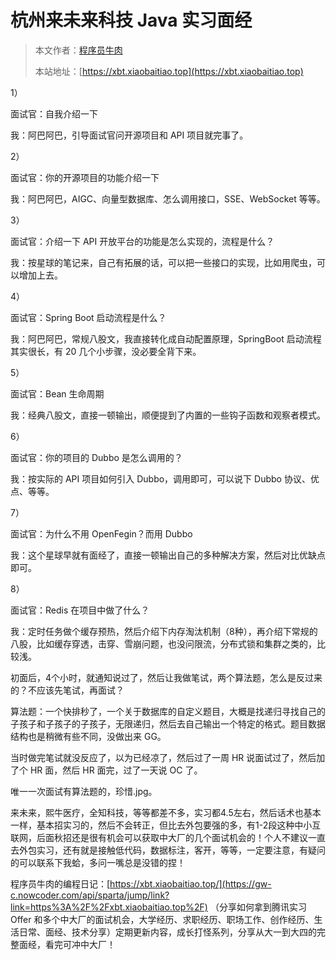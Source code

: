 # 杭州来未来科技 Java 实习面经

> 本文作者：[程序员牛肉](https://github.com/luoye6)
>
> 本站地址：[https://xbt.xiaobaitiao.top](https://xbt.xiaobaitiao.top)

1）

面试官：自我介绍一下

我：阿巴阿巴，引导面试官问开源项目和 API 项目就完事了。

2）

面试官：你的开源项目的功能介绍一下

我：阿巴阿巴，AIGC、向量型数据库、怎么调用接口，SSE、WebSocket 等等。

3）

面试官：介绍一下 API 开放平台的功能是怎么实现的，流程是什么？

我：按星球的笔记来，自己有拓展的话，可以把一些接口的实现，比如用爬虫，可以增加上去。

4）

面试官：Spring Boot 启动流程是什么？

我：阿巴阿巴，常规八股文，我直接转化成自动配置原理，SpringBoot 启动流程其实很长，有 20 几个小步骤，没必要全背下来。

5）

面试官：Bean 生命周期

我：经典八股文，直接一顿输出，顺便提到了内置的一些钩子函数和观察者模式。

6）

面试官：你的项目的 Dubbo 是怎么调用的？

我：按实际的 API 项目如何引入 Dubbo，调用即可，可以说下 Dubbo 协议、优点、等等。

7）

面试官：为什么不用 OpenFegin？而用 Dubbo

我：这个星球早就有面经了，直接一顿输出自己的多种解决方案，然后对比优缺点即可。

8）

面试官：Redis 在项目中做了什么？

我：定时任务做个缓存预热，然后介绍下内存淘汰机制（8种），再介绍下常规的八股，比如缓存穿透，击穿、雪崩问题，也没问限流，分布式锁和集群之类的，比较浅。

初面后，4个小时，就通知说过了，然后让我做笔试，两个算法题，怎么是反过来的？不应该先笔试，再面试？

算法题：一个快排秒了，一个关于数据库的自定义题目，大概是找递归寻找自己的子孩子和子孩子的子孩子，无限递归，然后去自己输出一个特定的格式。题目数据结构也是稍微有些不同，没做出来 GG。

当时做完笔试就没反应了，以为已经凉了，然后过了一周 HR 说面试过了，然后加了个 HR 面，然后 HR 面完，过了一天说 OC 了。

唯一一次面试有算法题的，珍惜.jpg。

来未来，熙牛医疗，全知科技，等等都差不多，实习都4.5左右，然后话术也基本一样，基本招实习的，然后不会转正，但比去外包要强的多，有1-2段这种中小互联网，后面秋招还是很有机会可以获取中大厂的几个面试机会的！个人不建议一直去外包实习，还有就是接触低代码，数据标注，客开，等等，一定要注意，有疑问的可以联系下我蛤，多问一嘴总是没错的捏！

程序员牛肉的编程日记：[https://xbt.xiaobaitiao.top/](https://gw-c.nowcoder.com/api/sparta/jump/link?link=https%3A%2F%2Fxbt.xiaobaitiao.top%2F) （分享如何拿到腾讯实习 Offer 和多个中大厂的面试机会，大学经历、求职经历、职场工作、创作经历、生活日常、面经、技术分享）定期更新内容，成长打怪系列，分享从大一到大四的完整面经，看完可冲中大厂！


